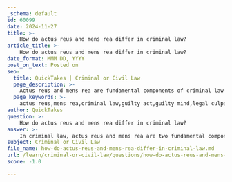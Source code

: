 ```yaml
---
_schema: default
id: 60099
date: 2024-11-27
title: >-
    How do actus reus and mens rea differ in criminal law?
article_title: >-
    How do actus reus and mens rea differ in criminal law?
date_format: MMM DD, YYYY
post_on_text: Posted on
seo:
  title: QuickTakes | Criminal or Civil Law
  page_description: >-
    Actus reus and mens rea are fundamental components of criminal law that determine legal culpability. Actus reus refers to the physical act constituting a crime, while mens rea addresses the individual's mental state at the time of the act.
  page_keywords: >-
    actus reus,mens rea,criminal law,guilty act,guilty mind,legal culpability,intent,knowledge,recklessness,negligence,criminal liability
author: QuickTakes
question: >-
    How do actus reus and mens rea differ in criminal law?
answer: >-
    In criminal law, actus reus and mens rea are two fundamental components that together establish legal culpability for a crime.\n\n1. **Actus Reus**: This term refers to the "guilty act" or the actual physical act or conduct that constitutes a crime. It can include an overt act, an omission (failure to act), or a series of actions that lead to a criminally proscribed result. For example, if a person physically assaults another by striking them, the act of striking is the actus reus. The law requires that this act be voluntary and not the result of coercion or involuntary actions.\n\n2. **Mens Rea**: In contrast, mens rea refers to the "guilty mind" or the mental state of the individual at the time of committing the act. It encompasses the intent, knowledge, recklessness, or negligence that a person has regarding their actions. For instance, if someone knowingly brings a concealed firearm to a public event, their awareness of the illegality of their action reflects their mens rea.\n\nThe relationship between actus reus and mens rea is crucial because both elements must be present for an action to be legally considered a crime. The prosecution typically has the burden of proving both components to establish criminal liability. The specific level of mens rea required can vary depending on the nature of the offense, with some crimes requiring a higher degree of intent than others.\n\nIn summary, while actus reus focuses on the physical act of committing a crime, mens rea addresses the mental state behind that act. Together, they form the basis for determining culpability in the criminal justice system.
subject: Criminal or Civil Law
file_name: how-do-actus-reus-and-mens-rea-differ-in-criminal-law.md
url: /learn/criminal-or-civil-law/questions/how-do-actus-reus-and-mens-rea-differ-in-criminal-law
score: -1.0

---
```


&nbsp;